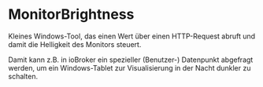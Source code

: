 # MonitorBrightness
Kleines Windows-Tool, das einen Wert über einen HTTP-Request abruft und damit die Helligkeit des Monitors steuert.

Damit kann z.B. in ioBroker ein spezieller (Benutzer-) Datenpunkt abgefragt werden, um ein Windows-Tablet zur Visualisierung in der Nacht dunkler zu schalten.

